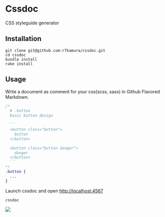 # Cssdoc
CSS styleguide generator

## Installation
```
git clone git@github.com:r7kamura/cssdoc.git
cd cssdoc
bundle install
rake install
```

## Usage
Write a document as comment for your css(scss, sass) in Github Flavored Markdown.

```css
/*
  # .button
  basic button design

　```
  <button class="button">
    button
  </button>

  <button class="button danger">
    danger
  </button>
　```
*/
.button {
  ...
}
```

Launch cssdoc and open [http://localhost:4567](http://localhost:4567)

```
cssdoc
```

![](http://dl.dropbox.com/u/5978869/image/20121216_210857.png)
